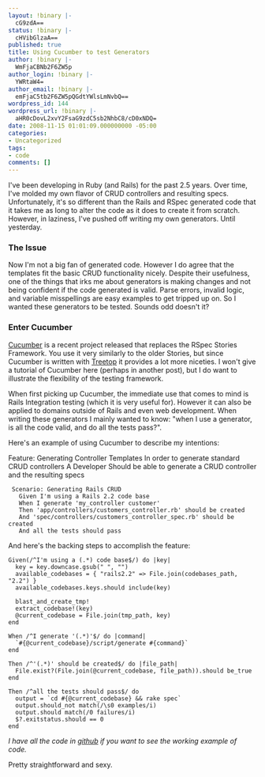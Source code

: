 ```yaml
---
layout: !binary |-
  cG9zdA==
status: !binary |-
  cHVibGlzaA==
published: true
title: Using Cucumber to test Generators
author: !binary |-
  WmFjaCBNb2F6ZW5p
author_login: !binary |-
  YWRtaW4=
author_email: !binary |-
  emFjaC5tb2F6ZW5pQGdtYWlsLmNvbQ==
wordpress_id: 144
wordpress_url: !binary |-
  aHR0cDovL2xvY2FsaG9zdC5sb2NhbC8/cD0xNDQ=
date: 2008-11-15 01:01:09.000000000 -05:00
categories:
- Uncategorized
tags:
- code
comments: []
---
```

I've been developing in Ruby (and Rails) for the past 2.5 years. Over time, I've molded my own flavor of CRUD controllers and resulting specs. Unfortunately, it's so different than the Rails and RSpec generated code that it takes me as long to alter the code as it does to create it from scratch. However, in laziness, I've pushed off writing my own generators. Until yesterday.

### The Issue ###

Now I'm not a big fan of generated code. However I do agree that the templates fit the basic CRUD functionality nicely. Despite their usefulness, one of the things that irks me about generators is making changes and not being confident if the code generated is valid. Parse errors, invalid logic, and variable misspellings are easy examples to get tripped up on. So I wanted these generators to be tested. Sounds odd doesn't it?

### Enter Cucumber ###

[Cucumber](http://github.com/aslakhellesoy/cucumber/wikis) is a recent project released that replaces the RSpec Stories Framework. You use it very similarly to the older Stories, but since Cucumber is written with [Treetop](http://treetop.rubyforge.org/) it provides a lot more niceties. I won't give a tutorial of Cucumber here (perhaps in another post), but I do want to illustrate the flexibility of the testing framework.

When first picking up Cucumber, the immediate use that comes to mind is Rails Integration testing (which it is very useful for). However it can also be applied to domains outside of Rails and even web development. When writing these generators I mainly wanted to know: "when I use a generator, is all the code valid, and do all the tests pass?".

Here's an example of using Cucumber to describe my intentions:

   Feature: Generating Controller Templates
     In order to generate standard CRUD controllers
     A Developer
     Should be able to generate a CRUD controller and the resulting specs

     Scenario: Generating Rails CRUD
       Given I'm using a Rails 2.2 code base
       When I generate 'my_controller customer'
       Then 'app/controllers/customers_controller.rb' should be created
       And 'spec/controllers/customers_controller_spec.rb' should be created
       And all the tests should pass
       
And here's the backing steps to accomplish the feature:

    Given(/^I'm using a (.*) code base$/) do |key|
      key = key.downcase.gsub(" ", "")
      available_codebases = { "rails2.2" => File.join(codebases_path, "2.2") }
      available_codebases.keys.should include(key)

      blast_and_create_tmp!
      extract_codebase!(key)
      @current_codebase = File.join(tmp_path, key)
    end

    When /^I generate '(.*)'$/ do |command|
      `#{@current_codebase}/script/generate #{command}`
    end

    Then /^'(.*)' should be created$/ do |file_path|
      File.exist?(File.join(@current_codebase, file_path)).should be_true
    end

    Then /^all the tests should pass$/ do
      output = `cd #{@current_codebase} && rake spec`
      output.should_not match(/\s0 examples/i)
      output.should match(/0 failures/i)
      $?.exitstatus.should == 0
    end
    
*I have all the code in [github](http://github.com/zmoazeni/my_styles/tree/master) if you want to see the working example of code.*

Pretty straightforward and sexy.
